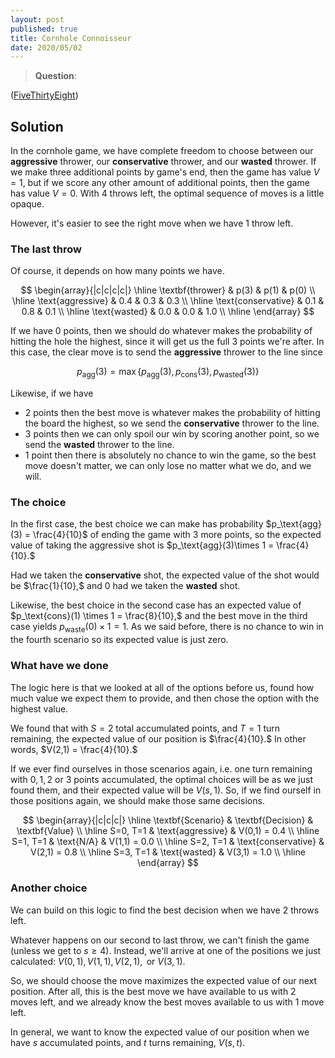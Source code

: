 ```yaml
---
layout: post
published: true
title: Cornhole Connoisseur
date: 2020/05/02
---
```


>**Question**: 

<!--more-->

([FiveThirtyEight](URL))

## Solution

In the cornhole game, we have complete freedom to choose between our **aggressive** thrower, our **conservative** thrower, and our **wasted** thrower. If we make three additional points by game's end, then the game has value $V = 1,$ but if we score any other amount of additional points, then the game has value $V = 0.$ With $4$ throws left, the optimal sequence of moves is a little opaque. 

However, it's easier to see the right move when we have $1$ throw left. 

### The last throw

Of course, it depends on how many points we have. 

$$
\begin{array}{|c|c|c|c|} \hline
\textbf{thrower} & p(3) & p(1) & p(0) \\ \hline
\text{aggressive} & 0.4 & 0.3 & 0.3 \\ \hline
\text{conservative} & 0.1 & 0.8 & 0.1 \\ \hline
\text{wasted} & 0.0 & 0.0 & 1.0 \\ \hline
\end{array}
$$

If we have $0$ points, then we should do whatever makes the probability of hitting the hole the highest, since it will get us the full $3$ points we're after. In this case, the clear move is to send the **aggressive** thrower to the line since 

$$
p_\text{agg}(3) = \max\{p_\text{agg}(3),\, p_\text{cons}(3),\, p_\text{wasted}(3)\}
$$

Likewise, if we have

- $2$ points then the best move is whatever makes the probability of hitting the board the highest, so we send the **conservative** thrower to the line.
- $3$ points then we can only spoil our win by scoring another point, so we send the **wasted** thrower to the line.
- $1$ point then there is absolutely no chance to win the game, so the best move doesn't matter, we can only lose no matter what we do, and we will.

### The choice

In the first case, the best choice we can make has probability $p_\text{agg}(3) = \frac{4}{10}$ of ending the game with $3$ more points, so the expected value of taking the aggressive shot is $p_\text{agg}(3)\times 1 = \frac{4}{10}.$ 

Had we taken the **conservative** shot, the expected value of the shot would be $\frac{1}{10},$ and $0$ had we taken the **wasted** shot.

Likewise, the best choice in the second case has an expected value of $p_\text{cons}(1) \times 1 = \frac{8}{10},$ and the best move in the third case yields $p_\text{waste}(0) \times 1 = 1.$ As we said before, there is no chance to win in the fourth scenario so its expected value is just zero.

### What have we done

The logic here is that we looked at all of the options before us, found how much value we expect them to provide, and then chose the option with the highest value. 

We found that with $S = 2$ total accumulated points, and $T = 1$ turn remaining, the expected value of our position is $\frac{4}{10}.$ In other words, $V(2,1) = \frac{4}{10}.$ 

If we ever find ourselves in those scenarios again, i.e. one turn remaining with $0, 1, 2$ or $3$ points accumulated, the optimal choices will be as we just found them, and their expected value will be $V(s,1)$. So, if we find ourself in those positions again, we should make those same decisions. 

$$
\begin{array}{|c|c|c|} \hline
\textbf{Scenario} & \textbf{Decision} & \textbf{Value} \\ \hline
S=0, T=1 & \text{aggressive} & V(0,1) = 0.4 \\ \hline
S=1, T=1 & \text{N/A} & V(1,1) = 0.0 \\ \hline
S=2, T=1 & \text{conservative} & V(2,1) = 0.8 \\ \hline
S=3, T=1 & \text{wasted} & V(3,1) = 1.0 \\ \hline
\end{array}
$$

### Another choice

We can build on this logic to find the best decision when we have $2$ throws left.

Whatever happens on our second to last throw, we can't finish the game (unless we get to $s \geq 4$). Instead, we'll arrive at one of the positions we just calculated: $V(0,1),\, V(1,1),\, V(2,1),\,$ or $V(3,1).$ 

So, we should choose the move maximizes the expected value of our next position. After all, this is the best move we have available to us with $2$ moves left, and we already know the best moves available to us with $1$ move left. 

In general, we want to know the expected value of our position when we have $s$ accumulated points, and $t$ turns remaining, $V(s,t).$

<br>
